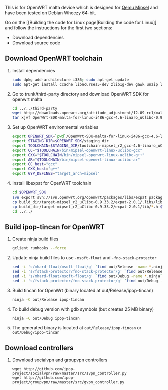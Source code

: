 This is for OpenWRT malta device which is designed for
[Qemu Mipsel](http://wiki.openwrt.org/doc/howto/qemu) and have been tested
on Debian Wheezy 64-bit.

Go on the [[Building the code for Linux page|Building the code for Linux]]
and follow the instructions for the first two sections:

* Download dependencies
* Download source code

## Download OpenWRT toolchain

1. Install dependencies

   ```bash
   sudo dpkg add-architecture i386; sudo apt-get update
   sudo apt-get install ccache libncurses5-dev zlib1g-dev gawk unzip libc6:i386 libstdc++6:i386 zlib1g:i386
   ```

2.  Go to trunk/third-party directory and download OpenWRT SDK for openwrt malta

    ```bash
    cd ../../third-party
    wget http://downloads.openwrt.org/attitude_adjustment/12.09-rc1/malta/generic/OpenWrt-SDK-malta-for-linux-i486-gcc-4.6-linaro_uClibc-0.9.33.2.tar.bz2
    tar xjvf OpenWrt-SDK-malta-for-linux-i486-gcc-4.6-linaro_uClibc-0.9.33.2.tar.bz2
    ```

3.  Set up OpenWRT environmental variables

    ```bash
    export OPENWRT_SDK=`pwd`/OpenWrt-SDK-malta-for-linux-i486-gcc-4.6-linaro_uClibc-0.9.33.2
    export STAGING_DIR=$OPENWRT_SDK/staging_dir
    export TOOLCHAIN=$STAGING_DIR/toolchain-mipsel_r2_gcc-4.6-linaro_uClibc-0.9.33.2/
    export CC="$TOOLCHAIN/bin/mipsel-openwrt-linux-uclibc-gcc"
    export CXX="$TOOLCHAIN/bin/mipsel-openwrt-linux-uclibc-g++"
    export AR="$TOOLCHAIN/bin/mipsel-openwrt-linux-uclibc-ar"
    export CC_host="gcc"
    export CXX_host="g++"
    export GYP_DEFINES="target_arch=mipsel"
    ```

4. Install libexpat for OpenWRT toolchain

    ```bash
    cd $OPENWRT_SDK
    svn export svn://svn.openwrt.org/openwrt/packages/libs/expat package/expat; make
    cp build_dir/target-mipsel_r2_uClibc-0.9.33.2/expat-2.0.1/.libs/libexpat.a $TOOLCHAIN/lib
    cp build_dir/target-mipsel_r2_uClibc-0.9.33.2/expat-2.0.1/lib/*.h $TOOLCHAIN/include/
    cd ../../
    ```

## Build ipop-tincan for OpenWRT

1.  Create ninja build files

    ```bash
    gclient runhooks --force
    ```

2. Update ninja build files to use ```-msoft-float``` and ```-fno-stack-protector```

    ```bash
    sed -i 's/mhard-float/msoft-float/g' `find out/Release -name *.ninja`
    sed -i 's/fstack-protector/fno-stack-protector/g' `find out/Release -name *.ninja`
    sed -i 's/mhard-float/msoft-float/g' `find out/Debug -name *.ninja`
    sed -i 's/fstack-protector/fno-stack-protector/g' `find out/Debug -name *.ninja`
    ```

3.  Build tincan for OpenWrt (binary located at out/Release/ipop-tincan)

    ```bash
    ninja -C out/Release ipop-tincan
    ```

4.  To build debug version with gdb symbols (but creates 25 MB binary)

    ```bash
    ninja -C out/Debug ipop-tincan
    ```
5.  The generated binary is located at `out/Release/ipop-tincan` or
    `out/Debug/ipop-tincan`

## Download controllers

1.  Download socialvpn and groupvpn controllers

    ```
    wget http://github.com/ipop-project/socialvpn/raw/master/src/svpn_controller.py
    wget http://github.com/ipop-project/groupvpn/raw/master/src/gvpn_controller.py
    ````